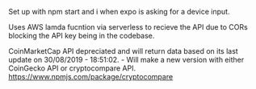 Set up with npm start and i when expo is asking for a device input.

Uses AWS lamda fucntion via serverless to recieve the API due to CORs blocking the API key being in the codebase.

CoinMarketCap API depreciated and will return data based on its last update on 30/08/2019 - 18:51:02.  - Will make a new version with either CoinGecko API or cryptocompare API. https://www.npmjs.com/package/cryptocompare